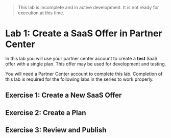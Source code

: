 > This lab is incomplete and in active development. It is not ready for execution at this time.

# Lab 1: Create a SaaS Offer in Partner Center

In this lab you will use your partner center account to create a **test** SaaS offer with a single plan. This offer may be used for development and testing.

You will need a Partner Center account to complete this lab. Completion of this lab is required for the following labs in the series to work properly.

## Exercise 1: Create a New SaaS Offer


## Exercise 2: Create a Plan


## Exercise 3: Review and Publish


